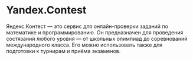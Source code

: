# Yandex.Contest
Яндекс.Контест — это сервис для онлайн-проверки заданий по математике и программированию. Он предназначен для проведения состязаний любого уровня — от школьных олимпиад до соревнований международного класса. Его можно использовать также для подготовки к турнирам и приёма экзаменов.
